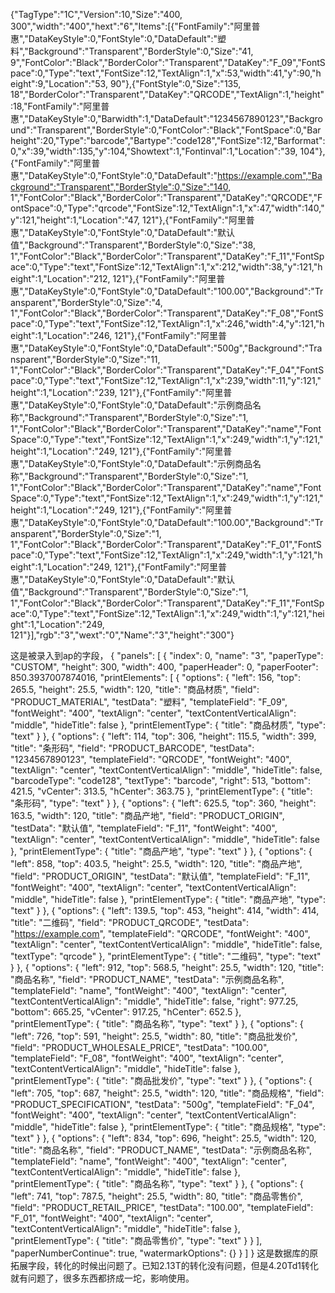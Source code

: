 {"TagType":"1C","Version":10,"Size":"400, 300","width":"400","hext":"6","Items":[{"FontFamily":"阿里普惠","DataKeyStyle":0,"FontStyle":0,"DataDefault":"塑料","Background":"Transparent","BorderStyle":0,"Size":"41, 9","FontColor":"Black","BorderColor":"Transparent","DataKey":"F_09","FontSpace":0,"Type":"text","FontSize":12,"TextAlign":1,"x":53,"width":41,"y":90,"height":9,"Location":"53, 90"},{"FontStyle":0,"Size":"135, 18","BorderColor":"Transparent","DataKey":"QRCODE","TextAlign":1,"height":18,"FontFamily":"阿里普惠","DataKeyStyle":0,"Barwidth":1,"DataDefault":"1234567890123","Background":"Transparent","BorderStyle":0,"FontColor":"Black","FontSpace":0,"Barheight":20,"Type":"barcode","Bartype":"code128","FontSize":12,"Barformat":0,"x":39,"width":135,"y":104,"Showtext":1,"Fontinval":1,"Location":"39, 104"},{"FontFamily":"阿里普惠","DataKeyStyle":0,"FontStyle":0,"DataDefault":"https://example.com","Background":"Transparent","BorderStyle":0,"Size":"140, 1","FontColor":"Black","BorderColor":"Transparent","DataKey":"QRCODE","FontSpace":0,"Type":"qrcode","FontSize":12,"TextAlign":1,"x":47,"width":140,"y":121,"height":1,"Location":"47, 121"},{"FontFamily":"阿里普惠","DataKeyStyle":0,"FontStyle":0,"DataDefault":"默认值","Background":"Transparent","BorderStyle":0,"Size":"38, 1","FontColor":"Black","BorderColor":"Transparent","DataKey":"F_11","FontSpace":0,"Type":"text","FontSize":12,"TextAlign":1,"x":212,"width":38,"y":121,"height":1,"Location":"212, 121"},{"FontFamily":"阿里普惠","DataKeyStyle":0,"FontStyle":0,"DataDefault":"100.00","Background":"Transparent","BorderStyle":0,"Size":"4, 1","FontColor":"Black","BorderColor":"Transparent","DataKey":"F_08","FontSpace":0,"Type":"text","FontSize":12,"TextAlign":1,"x":246,"width":4,"y":121,"height":1,"Location":"246, 121"},{"FontFamily":"阿里普惠","DataKeyStyle":0,"FontStyle":0,"DataDefault":"500g","Background":"Transparent","BorderStyle":0,"Size":"11, 1","FontColor":"Black","BorderColor":"Transparent","DataKey":"F_04","FontSpace":0,"Type":"text","FontSize":12,"TextAlign":1,"x":239,"width":11,"y":121,"height":1,"Location":"239, 121"},{"FontFamily":"阿里普惠","DataKeyStyle":0,"FontStyle":0,"DataDefault":"示例商品名称","Background":"Transparent","BorderStyle":0,"Size":"1, 1","FontColor":"Black","BorderColor":"Transparent","DataKey":"name","FontSpace":0,"Type":"text","FontSize":12,"TextAlign":1,"x":249,"width":1,"y":121,"height":1,"Location":"249, 121"},{"FontFamily":"阿里普惠","DataKeyStyle":0,"FontStyle":0,"DataDefault":"示例商品名称","Background":"Transparent","BorderStyle":0,"Size":"1, 1","FontColor":"Black","BorderColor":"Transparent","DataKey":"name","FontSpace":0,"Type":"text","FontSize":12,"TextAlign":1,"x":249,"width":1,"y":121,"height":1,"Location":"249, 121"},{"FontFamily":"阿里普惠","DataKeyStyle":0,"FontStyle":0,"DataDefault":"100.00","Background":"Transparent","BorderStyle":0,"Size":"1, 1","FontColor":"Black","BorderColor":"Transparent","DataKey":"F_01","FontSpace":0,"Type":"text","FontSize":12,"TextAlign":1,"x":249,"width":1,"y":121,"height":1,"Location":"249, 121"},{"FontFamily":"阿里普惠","DataKeyStyle":0,"FontStyle":0,"DataDefault":"默认值","Background":"Transparent","BorderStyle":0,"Size":"1, 1","FontColor":"Black","BorderColor":"Transparent","DataKey":"F_11","FontSpace":0,"Type":"text","FontSize":12,"TextAlign":1,"x":249,"width":1,"y":121,"height":1,"Location":"249, 121"}],"rgb":"3","wext":"0","Name":"3","height":"300"}

这是被录入到ap的字段，
{
  "panels": [
    {
      "index": 0,
      "name": "3",
      "paperType": "CUSTOM",
      "height": 300,
      "width": 400,
      "paperHeader": 0,
      "paperFooter": 850.3937007874016,
      "printElements": [
        {
          "options": {
            "left": 156,
            "top": 265.5,
            "height": 25.5,
            "width": 120,
            "title": "商品材质",
            "field": "PRODUCT_MATERIAL",
            "testData": "塑料",
            "templateField": "F_09",
            "fontWeight": "400",
            "textAlign": "center",
            "textContentVerticalAlign": "middle",
            "hideTitle": false
          },
          "printElementType": {
            "title": "商品材质",
            "type": "text"
          }
        },
        {
          "options": {
            "left": 114,
            "top": 306,
            "height": 115.5,
            "width": 399,
            "title": "条形码",
            "field": "PRODUCT_BARCODE",
            "testData": "1234567890123",
            "templateField": "QRCODE",
            "fontWeight": "400",
            "textAlign": "center",
            "textContentVerticalAlign": "middle",
            "hideTitle": false,
            "barcodeType": "code128",
            "textType": "barcode",
            "right": 513,
            "bottom": 421.5,
            "vCenter": 313.5,
            "hCenter": 363.75
          },
          "printElementType": {
            "title": "条形码",
            "type": "text"
          }
        },
        {
          "options": {
            "left": 625.5,
            "top": 360,
            "height": 163.5,
            "width": 120,
            "title": "商品产地",
            "field": "PRODUCT_ORIGIN",
            "testData": "默认值",
            "templateField": "F_11",
            "fontWeight": "400",
            "textAlign": "center",
            "textContentVerticalAlign": "middle",
            "hideTitle": false
          },
          "printElementType": {
            "title": "商品产地",
            "type": "text"
          }
        },
        {
          "options": {
            "left": 858,
            "top": 403.5,
            "height": 25.5,
            "width": 120,
            "title": "商品产地",
            "field": "PRODUCT_ORIGIN",
            "testData": "默认值",
            "templateField": "F_11",
            "fontWeight": "400",
            "textAlign": "center",
            "textContentVerticalAlign": "middle",
            "hideTitle": false
          },
          "printElementType": {
            "title": "商品产地",
            "type": "text"
          }
        },
        {
          "options": {
            "left": 139.5,
            "top": 453,
            "height": 414,
            "width": 414,
            "title": "二维码",
            "field": "PRODUCT_QRCODE",
            "testData": "https://example.com",
            "templateField": "QRCODE",
            "fontWeight": "400",
            "textAlign": "center",
            "textContentVerticalAlign": "middle",
            "hideTitle": false,
            "textType": "qrcode"
          },
          "printElementType": {
            "title": "二维码",
            "type": "text"
          }
        },
        {
          "options": {
            "left": 912,
            "top": 568.5,
            "height": 25.5,
            "width": 120,
            "title": "商品名称",
            "field": "PRODUCT_NAME",
            "testData": "示例商品名称",
            "templateField": "name",
            "fontWeight": "400",
            "textAlign": "center",
            "textContentVerticalAlign": "middle",
            "hideTitle": false,
            "right": 977.25,
            "bottom": 665.25,
            "vCenter": 917.25,
            "hCenter": 652.5
          },
          "printElementType": {
            "title": "商品名称",
            "type": "text"
          }
        },
        {
          "options": {
            "left": 726,
            "top": 591,
            "height": 25.5,
            "width": 80,
            "title": "商品批发价",
            "field": "PRODUCT_WHOLESALE_PRICE",
            "testData": "100.00",
            "templateField": "F_08",
            "fontWeight": "400",
            "textAlign": "center",
            "textContentVerticalAlign": "middle",
            "hideTitle": false
          },
          "printElementType": {
            "title": "商品批发价",
            "type": "text"
          }
        },
        {
          "options": {
            "left": 705,
            "top": 687,
            "height": 25.5,
            "width": 120,
            "title": "商品规格",
            "field": "PRODUCT_SPECIFICATION",
            "testData": "500g",
            "templateField": "F_04",
            "fontWeight": "400",
            "textAlign": "center",
            "textContentVerticalAlign": "middle",
            "hideTitle": false
          },
          "printElementType": {
            "title": "商品规格",
            "type": "text"
          }
        },
        {
          "options": {
            "left": 834,
            "top": 696,
            "height": 25.5,
            "width": 120,
            "title": "商品名称",
            "field": "PRODUCT_NAME",
            "testData": "示例商品名称",
            "templateField": "name",
            "fontWeight": "400",
            "textAlign": "center",
            "textContentVerticalAlign": "middle",
            "hideTitle": false
          },
          "printElementType": {
            "title": "商品名称",
            "type": "text"
          }
        },
        {
          "options": {
            "left": 741,
            "top": 787.5,
            "height": 25.5,
            "width": 80,
            "title": "商品零售价",
            "field": "PRODUCT_RETAIL_PRICE",
            "testData": "100.00",
            "templateField": "F_01",
            "fontWeight": "400",
            "textAlign": "center",
            "textContentVerticalAlign": "middle",
            "hideTitle": false
          },
          "printElementType": {
            "title": "商品零售价",
            "type": "text"
          }
        }
      ],
      "paperNumberContinue": true,
      "watermarkOptions": {}
    }
  ]
}
这是数据库的原拓展字段，转化的时候出问题了。已知2.13T的转化没有问题，但是4.20Td1转化就有问题了，很多东西都挤成一坨，影响使用。